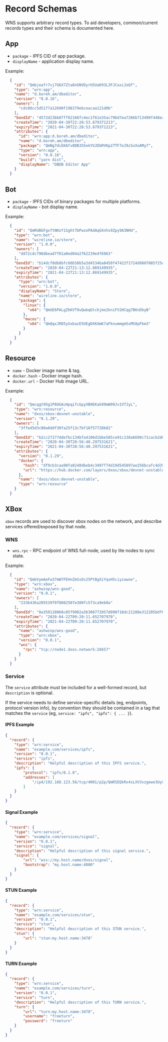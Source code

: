 # Record Schemas

WNS supports arbitrary record types. To aid developers, common/current records types and their schema is documented here.

## App

* `package` - IPFS CID of app package.
* `displayName` - application display name.

Example:

```json
  {
    "id": "Qmbjeafr7vj7G6X7Zta8nGNVDyrU5UaK93L3FJCuxiJoQf",
    "type": "wrn:app",
    "name": "d.boreh.am/dbeditor",
    "version": "0.0.16",
    "owners": [
      "cdc80cc5d5177a12690f198379ebceacaa121d0b"
    ],
    "bondId": "4572d23bb0fff82168fc4ec1f61e35ac796d7ea7266b713490f448eaf7063879",
    "createTime": "2020-04-30T22:28:53.879371213",
    "expiryTime": "2021-04-30T22:28:53.879371213",
    "attributes": {
      "id": "wrn:app:d.boreh.am/dbeditor",
      "name": "d.boreh.am/dbeditor",
      "package": "QmNg7dcEKAfv8DB355ekYUJDbRVKp27TF7oJ9zSxXoAMy7",
      "type": "wrn:app",
      "version": "0.0.16",
      "build": "yarn dist",
      "displayName": "DBDB Editor App"
    }
  }
```

## Bot

* `package` - IPFS CIDs of binary packages for multiple platforms.
* `displayName` - bot display name.

Example:

```json
  {
    "id": "QmRUBGFgxftNKoY15ght7bPwzePAdAqGXnhs9Zpy9A3NHU",
    "type": "wrn:bot",
    "name": "wireline.io/store",
    "version": "1.0.0",
    "owners": [
      "dd72cdc790dbead7f01a0ed04a2f62239e4f6963"
    ],
    "bondId": "b14dcf0db8bfc66b58b5a3d4534ba8450f47422f1724d9807085f25de4a0f3ef",
    "createTime": "2020-04-22T21:13:12.869149935",
    "expiryTime": "2021-04-22T21:13:12.869149935",
    "attributes": {
      "type": "wrn:bot",
      "version": "1.0.0",
      "displayName": "Store",
      "name": "wireline.io/store",
      "package": {
        "linux": {
          "x64": "QmUE6PALgZbKVT9uQwbqGtckjmo2kniFV2HCqg7B6nDbyB"
        },
        "macos": {
          "x64": "QmQqxJRD5yXxbazE5UEgDXKdmK7aFknummgm5xM58pFkm3"
        }
      }
    }
  }
```

## Resource

* `name` - Docker image name & tag.
* `docker.hash` - Docker image hash.
* `docker.url` - Docker Hub image URL.

Example:

```json
  {
    "id": "Qmcqgt95g1P8UGAcHpqifcGpyXB9EKak99mW99Jv1VTJyL",
    "type": "wrn:resource",
    "name": "dxos/xbox:devnet-unstable",
    "version": "0.1.29",
    "owners": [
      "3ffed5d3c00a0ddf30fa25f13c7bf18f57728b82"
    ],
    "bondId": "b2cc272774defbc134bfa4106d1bbe585ce91c138a6699c71cacb2d09911bf85",
    "createTime": "2020-04-30T20:56:40.297531621",
    "expiryTime": "2021-04-30T20:56:40.297531621",
    "attributes": {
      "version": "0.1.29",
      "docker": {
        "hash": "df9cb3caa90fa8240dbeb4c3497f74d19d545897ae256bcafc4d3976c5c7940e",
        "url": "https://hub.docker.com/layers/dxos/xbox/devnet-unstable-0.1.29/images/sha256-df9cb3caa90fa8240dbeb4c3497f74d19d545897ae256bcafc4d3976c5c7940e"
      },
      "name": "dxos/xbox:devnet-unstable",
      "type": "wrn:resource"
    }
  }
```

## XBox

`xbox` records are used to discover xbox nodes on the network, and describe services offered/exposed by that node.

### WNS

* `wns.rpc` - RPC endpoint of WNS full-node, used by lite nodes to sync state.

Example:

```json
  {
    "id": "QmbVymAeFw37mW7FEHnZmSsDs25PtBgXiYqxH5ciyzawoe",
    "type": "wrn:xbox",
    "name": "ashwinp/wns-good",
    "version": "0.0.1",
    "owners": [
      "233b436a205539f0f8082507e300fc5f3ca9eb0a"
    ],
    "bondId": "8a359128068c85f9982a36308772057d098f16dc21288e312205bdf60a6961e9",
    "createTime": "2020-04-22T09:20:11.652707970",
    "expiryTime": "2021-04-22T09:20:11.652707970",
    "attributes": {
      "name": "ashwinp/wns-good",
      "type": "wrn:xbox",
      "version": "0.0.1",
      "wns": {
        "rpc": "tcp://node1.dxos.network:26657"
      }
    }
  }
```

### Service

The `service` attribute must be included for a well-formed record, but `description` is optional.

If the service needs to define service-specific details (eg, endpoints, protocol version info), by convention they
should be contained in a tag that matches the `service` (eg, `service: "ipfs", "ipfs": { ... }`).

#### IPFS Example
```json
{
  "record": {
    "type": "wrn:service",
    "name": "example.com/services/ipfs",
    "version": "0.0.1",
    "service": "ipfs",
    "description": "Helpful description of this IPFS service.",
    "ipfs": {
        "protocol": "ipfs/0.1.0",
        "addresses": [
            "/ip4/192.168.123.56/tcp/4001/p2p/QmR5EQkRx4sLXV3vzgewe3UyXxZJXr4hwL2uwcTScrRtFE"
        ]
    }
  }
}
```
#### Signal Example
```json
{
  "record": {
    "type": "wrn:service",
    "name": "example.com/services/signal",
    "version": "0.0.1",
    "service": "signal",
    "description": "Helpful description of this signal service.",
    "signal": {
        "url": "wss://my.host.name/dxos/signal",
        "bootstrap": "my.host.name:4000"
    }
  }
}
```

#### STUN Example
```json
{
  "record": {
    "type": "wrn:service",
    "name": "example.com/services/stun",
    "version": "0.0.1",
    "service": "stun",
    "description": "Helpful description of this STUN service.",
    "stun": {
        "url": "stun:my.host.name:3478"
    }
  }
}
```

#### TURN Example
```json
{
  "record": {
    "type": "wrn:service",
    "name": "example.com/services/turn",
    "version": "0.0.1",
    "service": "turn",
    "description": "Helpful description of this TURN service.",
    "turn": {
        "url": "turn:my.host.name:3478",
        "username": "freeturn",
        "password": "freeturn"
    }
  }
}
```
